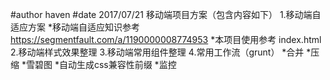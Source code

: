 #author haven
#date 2017/07/21
移动端项目方案（包含内容如下）
1.移动端自适应方案
  *移动端自适应知识参考 https://segmentfault.com/a/1190000008774953
  *本项目使用参考 index.html
2.移动端样式效果整理
3.移动端常用组件整理
4.常用工作流（grunt）
  *合并
  *压缩
  *雪碧图
  *自动生成css兼容性前缀
  *监控
